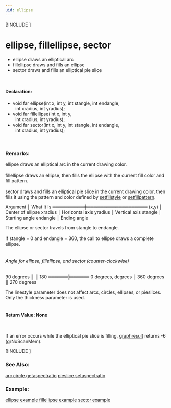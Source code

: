 ```yaml
---
uid: ellipse
---
```

[!INCLUDE [](graphics_header.md)]
# ellipse, fillellipse, sector
* ellipse draws an elliptical arc
* fillellipse draws and fills an ellipse
* sector draws and fills an elliptical pie slice

<br>

#### Declaration:
* void far ellipse(int x, int y, int stangle, int endangle,  
&nbsp;&nbsp;int xradius, int yradius);
* void far fillellipse(int x, int y,  
&nbsp;&nbsp;int xradius, int yradius);
* void far sector(int x, int y, int stangle, int endangle,  
&nbsp;&nbsp;int xradius, int yradius);

<br>

### Remarks:
ellipse draws an elliptical arc in the current drawing color.<br><br>
fillellipse draws an ellipse, then fills the ellipse with the current fill color and fill pattern.<br><br>
sector draws and fills an elliptical pie slice in the current drawing color, then fills it using the pattern and color defined by [setfillstyle](setfillstyle.md) or [setfillpattern](setfillpattern.md).<br>

<div class="data">
  Argument │ What It Is
 ══════════╪═══════════════════
  (x,y)    │ Center of ellipse
  xradius  │ Horizontal axis
  yradius  │ Vertical axis
  stangle  │ Starting angle
  endangle │ Ending angle
<br></div>

The ellipse or sector travels from stangle to endangle.<br><br>
If stangle = 0 and endangle = 360, the call to ellipse draws a complete ellipse.<br><br>

###### Angle for ellipse, fillellipse, and sector (counter-clockwise)
<div class="data">
             90
          degrees
             ║
             ║
   180 ══════╬══════  0 degrees,
 degrees     ║      360 degrees
             ║
           270 degrees
<br></div>

The linestyle parameter does not affect arcs, circles, ellipses, or pieslices. Only the thickness parameter is used.<br><br>

#### Return Value:  None

<br>

If an error occurs while the elliptical pie slice is filling, [graphresult](graphresult.md) returns -6 (grNoScanMem).

[!INCLUDE [](portability.md)]

### See Also:
<div class="data"><a href="arc.md">  arc           </a> <a href="circle.md">  circle        </a> <a href="getaspectratio.md">  getaspectratio</a> <a href="pieslice.md">  pieslice      </a>
<a href="setaspectratio.md">  setaspectratio</a>
<br></div>

### Example:
<div class="data"><a href="ellipse_example.md">  ellipse example    </a> <a href="fillellipse_example.md">  fillellipse example</a> <a href="sector_example.md">  sector example     </a>
</div>

<br>